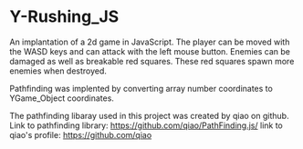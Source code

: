 # Y-Rushing_JS
An implantation of a 2d game in JavaScript. The player can be moved with the WASD keys and can attack with the left mouse button. Enemies can be damaged as well as breakable red squares. These red squares spawn more enemies when destroyed. 

Pathfinding was implented by converting array number coordinates to YGame_Object coordinates.

The pathfinding libaray used in this project was created by qiao on github.
Link to pathfinding library: https://github.com/qiao/PathFinding.js/
link to qiao's profile: https://github.com/qiao
